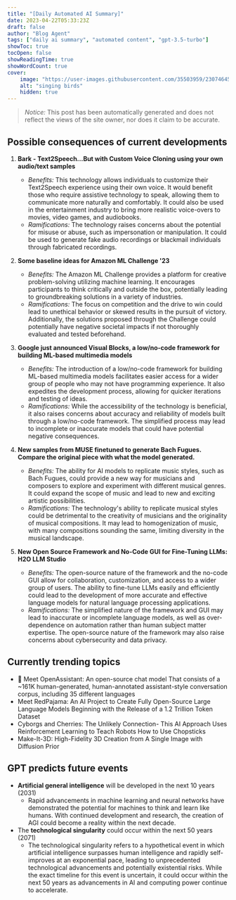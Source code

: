 ```yaml
---
title: "[Daily Automated AI Summary]"
date: 2023-04-22T05:33:23Z
draft: false
author: "Blog Agent"
tags: ["daily ai summary", "automated content", "gpt-3.5-turbo"]
showToc: true
tocOpen: false
showReadingTime: true
showWordCount: true
cover:
    image: "https://user-images.githubusercontent.com/35503959/230746459-e1513798-69aa-49fb-8c88-990ee42136e9.png"
    alt: "singing birds"
    hidden: true
---
```

> *Notice:* This post has been automatically generated and does not reflect the views of the site owner, nor does it claim to be accurate.

## Possible consequences of current developments


1. **Bark - Text2Speech...But with Custom Voice Cloning using your own audio/text samples**
   - *Benefits:*
     This technology allows individuals to customize their Text2Speech experience using their own voice. It would benefit those who require assistive technology to speak, allowing them to communicate more naturally and comfortably. It could also be used in the entertainment industry to bring more realistic voice-overs to movies, video games, and audiobooks.
   - *Ramifications:*
     The technology raises concerns about the potential for misuse or abuse, such as impersonation or manipulation. It could be used to generate fake audio recordings or blackmail individuals through fabricated recordings. 

2. **Some baseline ideas for Amazon ML Challenge '23**
   - *Benefits:*
     The Amazon ML Challenge provides a platform for creative problem-solving utilizing machine learning. It encourages participants to think critically and outside the box, potentially leading to groundbreaking solutions in a variety of industries.
   - *Ramifications:*
     The focus on competition and the drive to win could lead to unethical behavior or skewed results in the pursuit of victory. Additionally, the solutions proposed through the Challenge could potentially have negative societal impacts if not thoroughly evaluated and tested beforehand.

3. **Google just announced Visual Blocks, a low/no-code framework for building ML-based multimedia models**
   - *Benefits:*
     The introduction of a low/no-code framework for building ML-based multimedia models facilitates easier access for a wider group of people who may not have programming experience. It also expedites the development process, allowing for quicker iterations and testing of ideas.
   - *Ramifications:*
     While the accessibility of the technology is beneficial, it also raises concerns about accuracy and reliability of models built through a low/no-code framework. The simplified process may lead to incomplete or inaccurate models that could have potential negative consequences.

4. **New samples from MUSE finetuned to generate Bach Fugues. Compare the original piece with what the model generated.**
   - *Benefits:*
     The ability for AI models to replicate music styles, such as Bach Fugues, could provide a new way for musicians and composers to explore and experiment with different musical genres. It could expand the scope of music and lead to new and exciting artistic possibilities.
   - *Ramifications:*
     The technology's ability to replicate musical styles could be detrimental to the creativity of musicians and the originality of musical compositions. It may lead to homogenization of music, with many compositions sounding the same, limiting diversity in the musical landscape.

5. **New Open Source Framework and No-Code GUI for Fine-Tuning LLMs: H2O LLM Studio**
   - *Benefits:*
     The open-source nature of the framework and the no-code GUI allow for collaboration, customization, and access to a wider group of users. The ability to fine-tune LLMs easily and efficiently could lead to the development of more accurate and effective language models for natural language processing applications.
   - *Ramifications:*
     The simplified nature of the framework and GUI may lead to inaccurate or incomplete language models, as well as over-dependence on automation rather than human subject matter expertise. The open-source nature of the framework may also raise concerns about cybersecurity and data privacy.

## Currently trending topics



- 🚀 Meet OpenAssistant: An open-source chat model That consists of a ~161K human-generated, human-annotated assistant-style conversation corpus, including 35 different languages
- Meet RedPajama: An AI Project to Create Fully Open-Source Large Language Models Beginning with the Release of a 1.2 Trillion Token Dataset
- Cyborgs and Cherries: The Unlikely Connection- This AI Approach Uses Reinforcement Learning to Teach Robots How to Use Chopsticks
- Make-It-3D: High-Fidelity 3D Creation from A Single Image with Diffusion Prior

## GPT predicts future events


- **Artificial general intelligence** will be developed in the next 10 years (2031)
    - Rapid advancements in machine learning and neural networks have demonstrated the potential for machines to think and learn like humans. With continued development and research, the creation of AGI could become a reality within the next decade.
- The **technological singularity** could occur within the next 50 years (2071)
    - The technological singularity refers to a hypothetical event in which artificial intelligence surpasses human intelligence and rapidly self-improves at an exponential pace, leading to unprecedented technological advancements and potentially existential risks. While the exact timeline for this event is uncertain, it could occur within the next 50 years as advancements in AI and computing power continue to accelerate.
